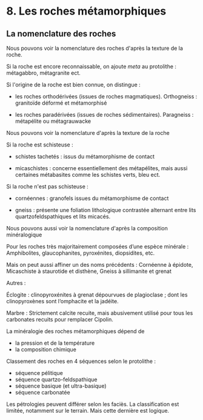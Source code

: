 # 8. Les roches métamorphiques

## La nomenclature des roches

Nous pouvons voir la nomenclature des roches d'après la texture de la roche.

Si la roche est encore reconnaissable, on ajoute *meta* au protolithe : métagabbro, métagranite ect.

Si l'origine de la roche est bien connue, on distingue :

- les roches orthodérivées (issues de roches magmatiques). Orthogneiss : granitoïde déformé et métamorphisé 

- les roches paradérivées (issues de roches sédimentaires). Paragneiss : métapélite ou métagrauwacke

Nous pouvons voir la nomenclature d'après la texture de la roche

Si la roche est schisteuse : 

- schistes tachetés : issus du métamorphisme de contact

- micaschistes : concerne essentiellement des métapélites, mais aussi certaines métabasites comme les schistes verts, bleu ect.  

Si la roche n'est pas schisteuse :

- cornéennes : granofels issues du métamorphisme de contact

- gneiss : présente une foliation lithologique contrastée alternant entre lits quartzofeldspathiques et lits micacés.
  
 Nous pouvons aussi voir la nomenclature d'après la composition minéralogique


Pour les roches très majoritairement composées d’une espèce minérale :
Amphibolites, glaucophanites, pyroxénites, diopsidites, etc.

Mais on peut aussi affiner un des noms précédents :
Cornéenne à épidote, Micaschiste à staurotide et disthène, Gneiss à sillimanite et
grenat

Autres :

Éclogite : clinopyroxénites à grenat dépourvues de plagioclase ; dont les
clinopyroxènes sont l‘omphacite et la jadéite.

Marbre : Strictement calcite recuite, mais abusivement utilisé pour tous les carbonates
recuits pour remplacer Cipolin.

La minéralogie des roches métamorphiques dépend de

- la pression et de la température
- la composition chimique

Classement des roches en 4 séquences selon le protolithe : 

- séquence pélitique
- séquence quartzo-feldspathique
- séquence basique (et ultra-basique)
- séquence carbonatée

Les pétrologies peuvent différer selon les faciès. La classification est limitée, notamment sur le terrain. Mais cette dernière est logique.

